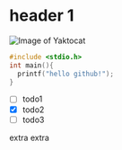 # header 1
![Image of Yaktocat](https://octodex.github.com/images/yaktocat.png)

```c
#include <stdio.h>
int main(){
  printf("hello github!");
}
```

- [ ] todo1
- [x] todo2
- [ ] todo3

extra
extra
